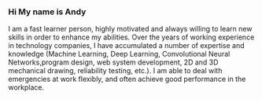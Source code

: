 ### Hi My name is Andy

<!--
**Andy1110-Huang/Andy1110-Huang** is a ✨ _special_ ✨ repository because its `README.md` (this file) appears on your GitHub profile.

Here are some ideas to get you started:

- 🔭 I’m currently working on ...
- 🌱 I’m currently learning ...
- 👯 I’m looking to collaborate on ...
- 🤔 I’m looking for help with ...
- 💬 Ask me about ...
- 📫 How to reach me: ...
- 😄 Pronouns: ...
- ⚡ Fun fact: ...
-->

I am a fast learner person, highly motivated and always willing to learn new skills in order to enhance my abilities. 
Over the years of working experience in technology companies, 
I have accumulated a number of expertise and knowledge 
(Machine Learning, Deep Learning, Convolutional Neural Networks,program design, web system development, 2D and 3D mechanical drawing, reliability testing, etc.). 
I am able to deal with emergencies at work flexibly, and often achieve good performance in the workplace.
